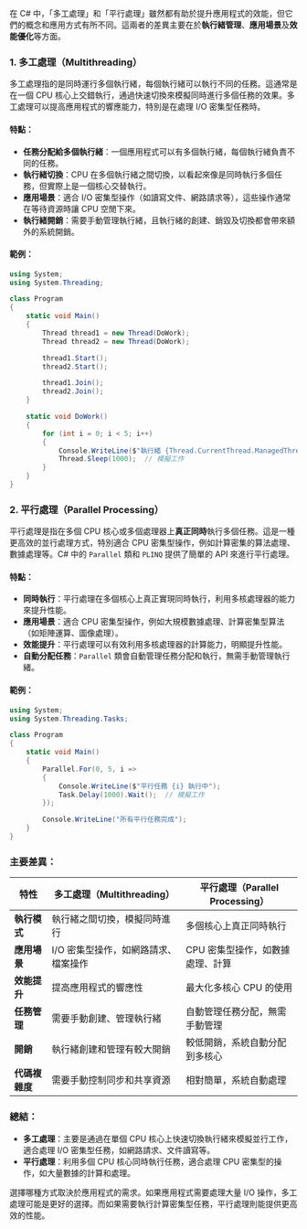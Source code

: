 在 C# 中，「多工處理」和「平行處理」雖然都有助於提升應用程式的效能，但它們的概念和應用方式有所不同。這兩者的差異主要在於**執行緒管理**、**應用場景**及**效能優化**等方面。

### 1. 多工處理（Multithreading）
多工處理指的是同時運行多個執行緒，每個執行緒可以執行不同的任務。這通常是在一個 CPU 核心上交錯執行，通過快速切換來模擬同時進行多個任務的效果。多工處理可以提高應用程式的響應能力，特別是在處理 I/O 密集型任務時。

#### 特點：
- **任務分配給多個執行緒**：一個應用程式可以有多個執行緒，每個執行緒負責不同的任務。
- **執行緒切換**：CPU 在多個執行緒之間切換，以看起來像是同時執行多個任務，但實際上是一個核心交替執行。
- **應用場景**：適合 I/O 密集型操作（如讀寫文件、網路請求等），這些操作通常在等待資源時讓 CPU 空閒下來。
- **執行緒開銷**：需要手動管理執行緒，且執行緒的創建、銷毀及切換都會帶來額外的系統開銷。

#### 範例：
```csharp
using System;
using System.Threading;

class Program
{
    static void Main()
    {
        Thread thread1 = new Thread(DoWork);
        Thread thread2 = new Thread(DoWork);

        thread1.Start();
        thread2.Start();

        thread1.Join();
        thread2.Join();
    }

    static void DoWork()
    {
        for (int i = 0; i < 5; i++)
        {
            Console.WriteLine($"執行緒 {Thread.CurrentThread.ManagedThreadId} 執行中");
            Thread.Sleep(1000);  // 模擬工作
        }
    }
}
```

### 2. 平行處理（Parallel Processing）
平行處理是指在多個 CPU 核心或多個處理器上**真正同時**執行多個任務。這是一種更高效的並行處理方式，特別適合 CPU 密集型操作，例如計算密集的算法處理、數據處理等。C# 中的 `Parallel` 類和 `PLINQ` 提供了簡單的 API 來進行平行處理。

#### 特點：
- **同時執行**：平行處理在多個核心上真正實現同時執行，利用多核處理器的能力來提升性能。
- **應用場景**：適合 CPU 密集型操作，例如大規模數據處理、計算密集型算法（如矩陣運算、圖像處理）。
- **效能提升**：平行處理可以有效利用多核處理器的計算能力，明顯提升性能。
- **自動分配任務**：`Parallel` 類會自動管理任務分配和執行，無需手動管理執行緒。

#### 範例：
```csharp
using System;
using System.Threading.Tasks;

class Program
{
    static void Main()
    {
        Parallel.For(0, 5, i =>
        {
            Console.WriteLine($"平行任務 {i} 執行中");
            Task.Delay(1000).Wait();  // 模擬工作
        });

        Console.WriteLine("所有平行任務完成");
    }
}
```

### 主要差異：

| 特性            | 多工處理（Multithreading）                 | 平行處理（Parallel Processing）      |
|-----------------|--------------------------------------------|--------------------------------------|
| **執行模式**    | 執行緒之間切換，模擬同時進行              | 多個核心上真正同時執行              |
| **應用場景**    | I/O 密集型操作，如網路請求、檔案操作      | CPU 密集型操作，如數據處理、計算    |
| **效能提升**    | 提高應用程式的響應性                      | 最大化多核心 CPU 的使用              |
| **任務管理**    | 需要手動創建、管理執行緒                  | 自動管理任務分配，無需手動管理      |
| **開銷**        | 執行緒創建和管理有較大開銷                | 較低開銷，系統自動分配到多核心      |
| **代碼複雜度**  | 需要手動控制同步和共享資源                | 相對簡單，系統自動處理              |

### 總結：
- **多工處理**：主要是通過在單個 CPU 核心上快速切換執行緒來模擬並行工作，適合處理 I/O 密集型任務，如網路請求、文件讀寫等。
- **平行處理**：利用多個 CPU 核心同時執行任務，適合處理 CPU 密集型的操作，如大量數據的計算和處理。

選擇哪種方式取決於應用程式的需求。如果應用程式需要處理大量 I/O 操作，多工處理可能是更好的選擇。而如果需要執行計算密集型任務，平行處理則能提供更高效的性能。


